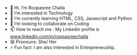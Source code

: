 - 👋 Hi, I’m Roopasree Challa
- 👀 I’m interested in Technology
- 🌱 I’m currently learning HTML, CSS, Javascript and Python
- 💞️ I’m looking to collaborate on Coding
- 📫 How to reach me : My Linkedin profile is www.linkedin.com/in/roopasreechalla
- 😄 Pronouns: She/ Her
- ⚡ Fun fact: I am also interested in Entrepreneuship.

<!---
Roopasree-git/Roopasree-git is a ✨ special ✨ repository because its `README.md` (this file) appears on your GitHub profile.
You can click the Preview link to take a look at your changes.
--->
